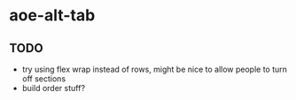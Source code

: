 # aoe-alt-tab

## TODO

- try using flex wrap instead of rows, might be nice to allow people to turn off sections
- build order stuff?
